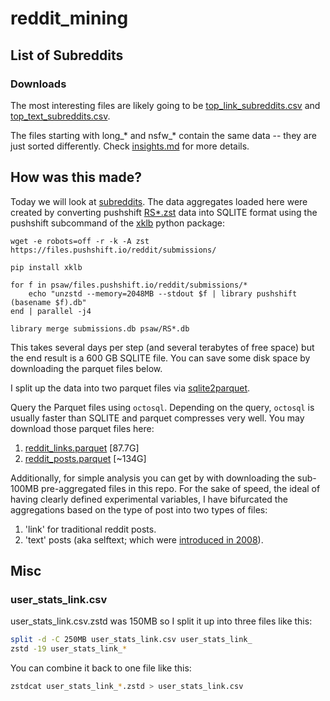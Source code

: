 # reddit_mining

## List of Subreddits

### Downloads

The most interesting files are likely going to be [top_link_subreddits.csv](./top_link_subreddits.csv) and [top_text_subreddits.csv](./top_text_subreddits.csv).

The files starting with long_* and nsfw_* contain the same data -- they are just sorted differently. Check [insights.md](./insights.md) for more details.

## How was this made?

Today we will look at [subreddits](https://youtu.be/pUncXbXAiV0). The data aggregates loaded here were created by converting pushshift [RS\*.zst](https://files.pushshift.io/reddit/submissions/) data into SQLITE format using the pushshift subcommand of the [xklb](https://github.com/chapmanjacobd/library) python package:

```fish
wget -e robots=off -r -k -A zst https://files.pushshift.io/reddit/submissions/

pip install xklb

for f in psaw/files.pushshift.io/reddit/submissions/*
    echo "unzstd --memory=2048MB --stdout $f | library pushshift (basename $f).db"
end | parallel -j4

library merge submissions.db psaw/RS*.db
```

This takes several days per step (and several terabytes of free space) but the end result is a 600 GB SQLITE file. You can save some disk space by downloading the parquet files below.

I split up the data into two parquet files via [sqlite2parquet](https://github.com/asayers/sqlite2parquet/).

Query the Parquet files using `octosql`. Depending on the query, `octosql` is usually faster than SQLITE and parquet compresses very well. You may download those parquet files here:

1) [reddit_links.parquet](https://archive.org/details/reddit_links) [87.7G]
2) [reddit_posts.parquet](https://archive.org/details/reddit_posts) [~134G]

Additionally, for simple analysis you can get by with downloading the sub-100MB pre-aggregated files in this repo. For the sake of speed, the ideal of having clearly defined experimental variables, I have bifurcated the aggregations based on the type of post into two types of files:

1) 'link' for traditional reddit posts.
2) 'text' posts (aka selftext; which were [introduced in 2008](https://news.ycombinator.com/item?id=20453120)).

## Misc

### user_stats_link.csv

user_stats_link.csv.zstd was 150MB so I split it up into three files like this:

```sh
split -d -C 250MB user_stats_link.csv user_stats_link_
zstd -19 user_stats_link_*
```

You can combine it back to one file like this:

```sh
zstdcat user_stats_link_*.zstd > user_stats_link.csv
```
